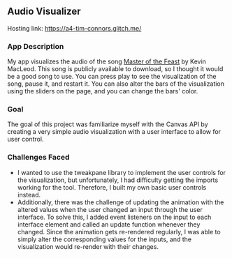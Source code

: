 ## Audio Visualizer

Hosting link: https://a4-tim-connors.glitch.me/

### App Description

My app visualizes the audio of the song [Master of the Feast](https://freemusicarchive.org/music/Kevin_MacLeod/Best_of_2014_1461/Master_of_the_Feast/) by Kevin MacLeod. This song is publicly available to download, so I thought it would be a good song to use. You can press play to see the visualization of the song, pause it, and restart it. You can also alter the bars of the visualization using the sliders on the page, and you can change the bars' color. 

### Goal

The goal of this project was familiarize myself with the Canvas API by creating a very simple audio visualization with a user interface to allow for user control.

### Challenges Faced

- I wanted to use the tweakpane library to implement the user controls for the visualization, but unfortunately, I had difficulty getting the imports working for the tool. Therefore, I built my own basic user controls instead. 
- Additionally, there was the challenge of updating the animation with the altered values when the user changed an input through the user interface. To solve this, I added event listeners on the input to each interface element and called an update function whenever they changed. Since the animation gets re-rendered regularly, I was able to simply alter the corresponding values for the inputs, and the visualization would re-render with their changes.